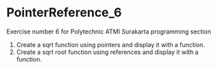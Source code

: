 # PointerReference_6
Exercise number 6 for Polytechnic ATMI Surakarta programming section

1. Create a sqrt function using pointers and display it with a function.
2. Create a sqrt root function using references and display it with a function.
